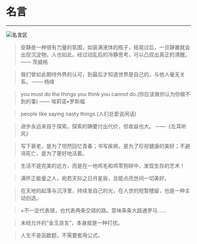 <!--
 * @Author: 蔡鑫 1058360098@qq.com
 * @Date: 2023-11-29 15:12:32
 * @LastEditors: 蔡鑫 1058360098@qq.com
 * @LastEditTime: 2024-06-25 10:15:41
 * @FilePath: \docsify\docs\README.md
 * @Description: 这是默认设置,请设置`customMade`, 打开koroFileHeader查看配置 进行设置: https://github.com/OBKoro1/koro1FileHeader/wiki/%E9%85%8D%E7%BD%AE
-->
# 名言
---

![名言区](//cdn.jsdelivr.net/gh/caix-github/pics-storage/scenery.jpg)

>安静是一种很有力量的氛围，如装满液体的瓶子，摇晃过后，一旦静置就会出现沉淀物。人也如此，经过动乱后的冷静思考，可以凸现出真正的清醒。 —— 茨威格

>我们曾如此期待外界的认可，到最后才知道世界是自己的，与他人毫无关系。 —— 杨绛

>you must do the things you think you cannot do.(你应该做你认为你做不到的事) —— 埃莉诺•罗斯福

>people like saying nasty things.(人们总爱说闲话) 

>进步永远来自于探索，探索的确要付出代价，但收益也大。 ——《左耳听风》

>写下衰老，是为了坦然回忆青春；书写疾病，是为了珍视健康的美好；不避讳死亡，是为了更好地活着。

>生活不是完美的远方，而是在一地鸡毛和鸡零狗碎中，发现生存的艺术！

>满怀正能量之人，宛若天际之日月星辰，总能点亮世间一切美好。

>在天地的起落与沉浮里，持续发自己的光，在人世的短暂稽留，也是一种主动创造。

>×不一定代表错，也代表两条交错的路。意味条条大路通罗马……

>未经允许的“金玉良言”，本身就是一种打扰。

>人生不是函数题，不需要套用公式。